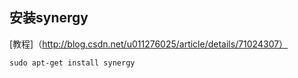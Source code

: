 ## 安装synergy
[教程]（http://blog.csdn.net/u011276025/article/details/71024307）
```
sudo apt-get install synergy
```
